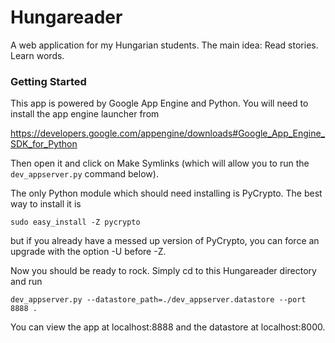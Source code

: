 # Hungareader

A web application for my Hungarian students.  The main idea: Read stories. Learn words.

### Getting Started

This app is powered by Google App Engine and Python.  You will need to install the app engine launcher from 

https://developers.google.com/appengine/downloads#Google_App_Engine_SDK_for_Python

Then open it and click on Make Symlinks (which will allow you to run the `dev_appserver.py` command below).

The only Python module which should need installing is PyCrypto.  The best way to install it is

`sudo easy_install -Z pycrypto`

but if you already have a messed up version of PyCrypto, you can force an upgrade with the option -U before -Z.

Now you should be ready to rock.  Simply cd to this Hungareader directory and run

`dev_appserver.py --datastore_path=./dev_appserver.datastore --port 8888 .`

You can view the app at localhost:8888 and the datastore at localhost:8000.

